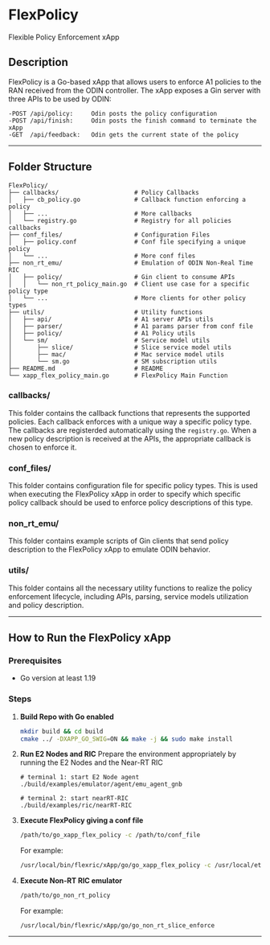# FlexPolicy
Flexible Policy Enforcement xApp

## Description

FlexPolicy is a Go-based xApp that allows users to enforce A1 policies to the RAN received from the ODIN controller. The xApp exposes a Gin server with three APIs to be used by ODIN:
```
-POST /api/policy:     Odin posts the policy configuration
-POST /api/finish:     Odin posts the finish command to terminate the xApp
-GET  /api/feedback:   Odin gets the current state of the policy
```

---

## Folder Structure

```
FlexPolicy/
├── callbacks/                     # Policy Callbacks
│   ├── cb_policy.go               # Callback function enforcing a policy
│   ├── ...                        # More callbacks
│   └── registry.go                # Registry for all policies callbacks
├── conf_files/                    # Configuration Files
│   ├── policy.conf                # Conf file specifying a unique policy
│   └── ...                        # More conf files
├── non_rt_emu/                    # Emulation of ODIN Non-Real Time RIC
│   ├── policy/                    # Gin client to consume APIs
│   │   └── non_rt_policy_main.go  # Client use case for a specific policy type
│   └── ...                        # More clients for other policy types
├── utils/                         # Utility functions
│   ├── api/                       # A1 server APIs utils
│   ├── parser/                    # A1 params parser from conf file 
│   ├── policy/                    # A1 Policy utils
│   └── sm/                        # Service model utils
│       ├── slice/                 # Slice service model utils
│       ├── mac/                   # Mac service model utils
│       └── sm.go                  # SM subscription utils
├── README.md                      # README
└── xapp_flex_policy_main.go       # FlexPolicy Main Function
```

### callbacks/

This folder contains the callback functions that represents the supported policies. Each callback enforces with a unique way a specific policy type. The callbacks are registerded automatically using the `registry.go`. When a new policy description is received at the APIs, the appropriate callback is chosen to enforce it.

### conf_files/

This folder contains configuration file for specific policy types. This is used when executing the FlexPolicy xApp in order to specify which specific policy callback should be used to enforce policy descriptions of this type.

### non_rt_emu/

This folder contains example scripts of Gin clients that send policy description to the FlexPolicy xApp to emulate ODIN behavior.

### utils/

This folder contains all the necessary utility functions to realize the policy enforcement lifecycle, including APIs, parsing, service models utilization and policy description.

---

## How to Run the FlexPolicy xApp

### Prerequisites

- Go version at least 1.19

### Steps

1. **Build Repo with Go enabled**
    ```bash
    mkdir build && cd build
    cmake ../ -DXAPP_GO_SWIG=ON && make -j && sudo make install
    ```

2. **Run E2 Nodes and RIC**
    Prepare the environment appropriately by running the E2 Nodes and the Near-RT RIC
    ```
    # terminal 1: start E2 Node agent
    ./build/examples/emulator/agent/emu_agent_gnb
    
    # terminal 2: start nearRT-RIC
    ./build/examples/ric/nearRT-RIC 
    ```

3. **Execute FlexPolicy giving a conf file**
    ```bash
    /path/to/go_xapp_flex_policy -c /path/to/conf_file
    ```

    For example:
    ```bash
    /usr/local/bin/flexric/xApp/go/go_xapp_flex_policy -c /usr/local/etc/flexric/a1_slice_enforce.conf
    ```
4. **Execute Non-RT RIC emulator**
    ```bash
    /path/to/go_non_rt_policy 
    ```

    For example:
    ```
    /usr/local/bin/flexric/xApp/go/go_non_rt_slice_enforce
    ```

---


